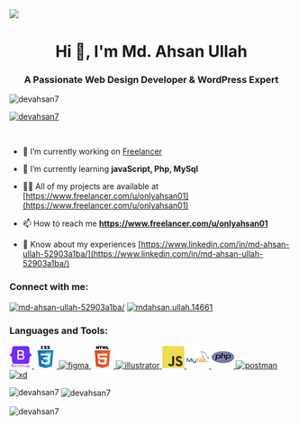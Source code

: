<img src="https://media.licdn.com/dms/image/v2/D5616AQG_VmFORMKBGw/profile-displaybackgroundimage-shrink_350_1400/profile-displaybackgroundimage-shrink_350_1400/0/1726472068435?e=1732147200&v=beta&t=yn7NhX6NHaXrilBl70rvvMXCRLIwJDstxEbHaRQWoeE">
<h1 align="center">Hi 👋, I'm Md. Ahsan Ullah</h1>
<h3 align="center">A Passionate Web Design Developer & WordPress Expert</h3>

<p align="left"> <img src="https://komarev.com/ghpvc/?username=devahsan7&label=Profile%20views&color=0e75b6&style=flat" alt="devahsan7" /> </p>

<p align="left"> <a href="https://github.com/ryo-ma/github-profile-trophy"><img src="https://github-profile-trophy.vercel.app/?username=devahsan7" alt="devahsan7" /></a> </p>

<p align="left"> <a href="https://twitter.com/" target="blank"><img src="https://img.shields.io/twitter/follow/?logo=twitter&style=for-the-badge" alt="" /></a> </p>

- 🔭 I’m currently working on [Freelancer](https://www.freelancer.com/u/onlyahsan01)

- 🌱 I’m currently learning **javaScript, Php, MySql**

- 👨‍💻 All of my projects are available at [https://www.freelancer.com/u/onlyahsan01](https://www.freelancer.com/u/onlyahsan01)

- 📫 How to reach me **https://www.freelancer.com/u/onlyahsan01**

- 📄 Know about my experiences [https://www.linkedin.com/in/md-ahsan-ullah-52903a1ba/](https://www.linkedin.com/in/md-ahsan-ullah-52903a1ba/)

<h3 align="left">Connect with me:</h3>
<p align="left">
<a href="https://linkedin.com/in/md-ahsan-ullah-52903a1ba/" target="blank"><img align="center" src="https://raw.githubusercontent.com/rahuldkjain/github-profile-readme-generator/master/src/images/icons/Social/linked-in-alt.svg" alt="md-ahsan-ullah-52903a1ba/" height="30" width="40" /></a>
<a href="https://fb.com/mdahsan.ullah.14661" target="blank"><img align="center" src="https://raw.githubusercontent.com/rahuldkjain/github-profile-readme-generator/master/src/images/icons/Social/facebook.svg" alt="mdahsan.ullah.14661" height="30" width="40" /></a>
</p>

<h3 align="left">Languages and Tools:</h3>
<p align="left"> <a href="https://getbootstrap.com" target="_blank" rel="noreferrer"> <img src="https://raw.githubusercontent.com/devicons/devicon/master/icons/bootstrap/bootstrap-plain-wordmark.svg" alt="bootstrap" width="40" height="40"/> </a> <a href="https://www.w3schools.com/css/" target="_blank" rel="noreferrer"> <img src="https://raw.githubusercontent.com/devicons/devicon/master/icons/css3/css3-original-wordmark.svg" alt="css3" width="40" height="40"/> </a> <a href="https://www.figma.com/" target="_blank" rel="noreferrer"> <img src="https://www.vectorlogo.zone/logos/figma/figma-icon.svg" alt="figma" width="40" height="40"/> </a> <a href="https://www.w3.org/html/" target="_blank" rel="noreferrer"> <img src="https://raw.githubusercontent.com/devicons/devicon/master/icons/html5/html5-original-wordmark.svg" alt="html5" width="40" height="40"/> </a> <a href="https://www.adobe.com/in/products/illustrator.html" target="_blank" rel="noreferrer"> <img src="https://www.vectorlogo.zone/logos/adobe_illustrator/adobe_illustrator-icon.svg" alt="illustrator" width="40" height="40"/> </a> <a href="https://developer.mozilla.org/en-US/docs/Web/JavaScript" target="_blank" rel="noreferrer"> <img src="https://raw.githubusercontent.com/devicons/devicon/master/icons/javascript/javascript-original.svg" alt="javascript" width="40" height="40"/> </a> <a href="https://www.mysql.com/" target="_blank" rel="noreferrer"> <img src="https://raw.githubusercontent.com/devicons/devicon/master/icons/mysql/mysql-original-wordmark.svg" alt="mysql" width="40" height="40"/> </a> <a href="https://www.php.net" target="_blank" rel="noreferrer"> <img src="https://raw.githubusercontent.com/devicons/devicon/master/icons/php/php-original.svg" alt="php" width="40" height="40"/> </a> <a href="https://postman.com" target="_blank" rel="noreferrer"> <img src="https://www.vectorlogo.zone/logos/getpostman/getpostman-icon.svg" alt="postman" width="40" height="40"/> </a> <a href="https://www.adobe.com/products/xd.html" target="_blank" rel="noreferrer"> <img src="https://cdn.worldvectorlogo.com/logos/adobe-xd.svg" alt="xd" width="40" height="40"/> </a> </p>

<p><img align="left" src="https://github-readme-stats.vercel.app/api/top-langs?username=devahsan7&show_icons=true&locale=en&layout=compact" alt="devahsan7" /></p>

<p>&nbsp;<img align="center" src="https://github-readme-stats.vercel.app/api?username=devahsan7&show_icons=true&locale=en" alt="devahsan7" /></p>

<p><img align="center" src="https://github-readme-streak-stats.herokuapp.com/?user=devahsan7&" alt="devahsan7" /></p>
